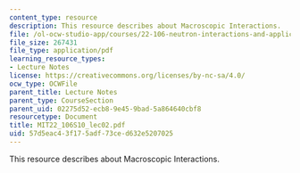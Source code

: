 ```yaml
---
content_type: resource
description: This resource describes about Macroscopic Interactions.
file: /ol-ocw-studio-app/courses/22-106-neutron-interactions-and-applications-spring-2010/57d5eac43f175adf73ced632e5207025_MIT22_106S10_lec02.pdf
file_size: 267431
file_type: application/pdf
learning_resource_types:
- Lecture Notes
license: https://creativecommons.org/licenses/by-nc-sa/4.0/
ocw_type: OCWFile
parent_title: Lecture Notes
parent_type: CourseSection
parent_uid: 02275d52-ecb8-9e45-9bad-5a864640cbf8
resourcetype: Document
title: MIT22_106S10_lec02.pdf
uid: 57d5eac4-3f17-5adf-73ce-d632e5207025
---
```

This resource describes about Macroscopic Interactions.